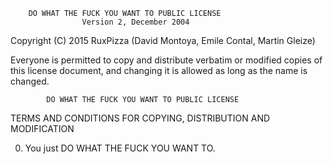         DO WHAT THE FUCK YOU WANT TO PUBLIC LICENSE 
                    Version 2, December 2004 

 Copyright (C) 2015 RuxPizza (David Montoya, Emile Contal, Martin Gleize)

 Everyone is permitted to copy and distribute verbatim or modified 
 copies of this license document, and changing it is allowed as long 
 as the name is changed. 

            DO WHAT THE FUCK YOU WANT TO PUBLIC LICENSE 
   TERMS AND CONDITIONS FOR COPYING, DISTRIBUTION AND MODIFICATION 

  0. You just DO WHAT THE FUCK YOU WANT TO.
